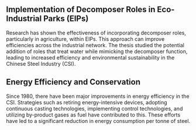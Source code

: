 ## Implementation of Decomposer Roles in Eco-Industrial Parks (EIPs)
Research has shown the effectiveness of incorporating decomposer roles, particularly in agriculture, within EIPs. This approach can improve efficiencies across the industrial network. The thesis studied the potential addition of roles that treat water while mimicking the decomposer function, leading to increased efficiency and environmental sustainability in the Chinese Steel Industry (CSI)​​.

## Energy Efficiency and Conservation
Since 1980, there have been major improvements in energy efficiency in the CSI. Strategies such as retiring energy-intensive devices, adopting continuous casting technologies, implementing control technologies, and utilizing by-product gases as fuel have contributed to this. These efforts have led to a significant reduction in energy consumption per tonne of steel​​.